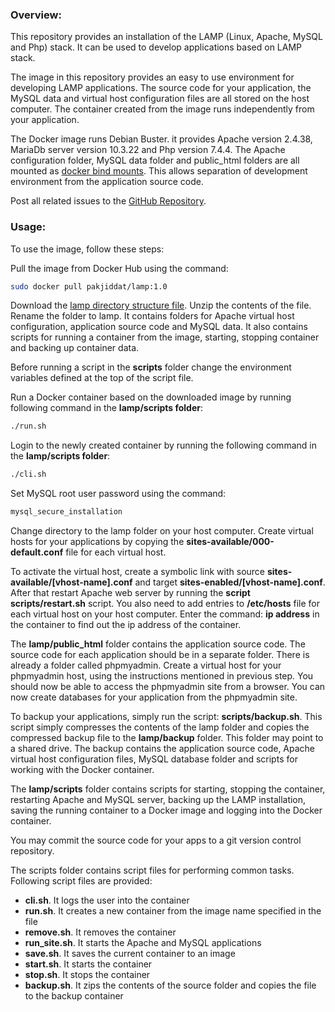 ### Overview:
This repository provides an installation of the LAMP (Linux, Apache, MySQL and Php) stack. It can be used to develop applications based on LAMP stack.

The image in this repository provides an easy to use environment for developing LAMP applications. The source code for your application, the MySQL data and virtual host configuration files are all stored on the host computer. The container created from the image runs independently from your application.

The Docker image runs Debian Buster. it provides Apache version 2.4.38, MariaDb server version 10.3.22 and Php version 7.4.4. The Apache configuration folder, MySQL data folder and public_html folders are all mounted as [docker bind mounts](https://docs.docker.com/storage/bind-mounts/). This allows separation of development environment from the application source code.

Post all related issues to the [GitHub Repository](https://github.com/pakjiddat/docker-workflows).

### Usage:
To use the image, follow these steps:

Pull the image from Docker Hub using the command:

```bash
sudo docker pull pakjiddat/lamp:1.0
```

Download the [lamp directory structure file](https://raw.githubusercontent.com/pakjiddat/docker-workflows/master/lamp/lamp.tar.gz). Unzip the contents of the file. Rename the folder to lamp. It contains folders for Apache virtual host configuration, application source code and MySQL data. It also contains scripts for running a container from the image, starting, stopping container and backing up container data.

Before running a script in the **scripts** folder change the environment variables defined at the top of the script file.

Run a Docker container based on the downloaded image by running following command in the **lamp/scripts folder**:

```bash
./run.sh
```

Login to the newly created container by running the following command in the **lamp/scripts folder**:

```bash
./cli.sh
```

Set MySQL root user password using the command:

```bash
mysql_secure_installation
```

Change directory to the lamp folder on your host computer. Create virtual hosts for your applications by copying the **sites-available/000-default.conf** file for each virtual host.

To activate the virtual host, create a symbolic link with source **sites-available/[vhost-name].conf** and target **sites-enabled/[vhost-name].conf**. After that restart Apache web server by running the **script scripts/restart.sh** script. You also need to add entries to **/etc/hosts** file for each virtual host on your host computer. Enter the command: **ip address** in the container to find out the ip address of the container.

The **lamp/public_html** folder contains the application source code. The source code for each application should be in a separate folder. There is already a folder called phpmyadmin. Create a virtual host for your phpmyadmin host, using the instructions mentioned in previous step. You should now be able to access the phpmyadmin site from a browser. You can now create databases for your application from the phpmyadmin site.

To backup your applications, simply run the script: **scripts/backup.sh**. This script simply compresses the contents of the lamp folder and copies the compressed backup file to the **lamp/backup** folder. This folder may point to a shared drive. The backup contains the application source code, Apache virtual host configuration files, MySQL database folder and scripts for working with the Docker container.

The **lamp/scripts** folder contains scripts for starting, stopping the container, restarting Apache and MySQL server, backing up the LAMP installation, saving the running container to a Docker image and logging into the Docker container.

You may commit the source code for your apps to a git version control repository.

The scripts folder contains script files for performing common tasks. Following script files are provided:

 - **cli.sh**. It logs the user into the container
 - **run.sh**. It creates a new container from the image name specified in the file
 - **remove.sh**. It removes the container
 - **run_site.sh**. It starts the Apache and MySQL applications
 - **save.sh**. It saves the current container to an image
 - **start.sh**. It starts the container
 - **stop.sh**. It stops the container
 - **backup.sh**. It zips the contents of the source folder and copies the file to the backup container
